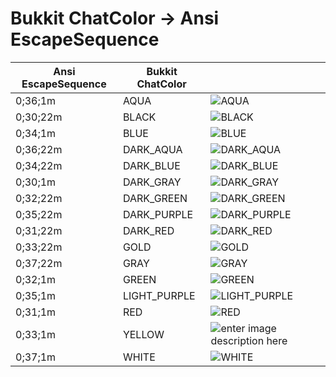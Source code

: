 # Bukkit ChatColor -> Ansi EscapeSequence
|Ansi EscapeSequence|Bukkit ChatColor||
|--|--|--|
|0;36;1m|AQUA|![AQUA](http://placehold.it/100x20/55FFFF/55FFFF/)|
|0;30;22m|BLACK|![BLACK](http://placehold.it/100x20/000/000/)|
|0;34;1m|BLUE|![BLUE](http://placehold.it/100x20/5555FF/5555FF/)|
|0;36;22m|DARK_AQUA|![DARK_AQUA](http://placehold.it/100x20/00AAAA/00AAAA/)|
|0;34;22m|DARK_BLUE|![DARK_BLUE](http://placehold.it/100x20/0000AA/0000AA/)|
|0;30;1m|DARK_GRAY|![DARK_GRAY](http://placehold.it/100x20/555555/555555/)|
|0;32;22m|DARK_GREEN|![DARK_GREEN](http://placehold.it/100x20/00AA00/00AA00/)|
|0;35;22m|DARK_PURPLE|![DARK_PURPLE](http://placehold.it/100x20/AA00AA/AA00AA/)|
|0;31;22m|DARK_RED|![DARK_RED](http://placehold.it/100x20/AA0000/AA0000/)|
|0;33;22m|GOLD|![GOLD](http://placehold.it/100x20/FFAA00/FFAA00/)|
|0;37;22m|GRAY|![GRAY](http://placehold.it/100x20/AAAAAA/AAAAAA/)|
|0;32;1m|GREEN|![GREEN](http://placehold.it/100x20/55FF55/55FF55/)|
|0;35;1m|LIGHT_PURPLE|![LIGHT_PURPLE](http://placehold.it/100x20/FF55FF/FF55FF/)|
|0;31;1m|RED|![RED](http://placehold.it/100x20/FF5555/FF5555/)|
|0;33;1m|YELLOW|![enter image description here](http://placehold.it/100x20/FFFF55/FFFF55/)|
|0;37;1m|WHITE|![WHITE](http://placehold.it/100x20/FFF/FFF/)|
